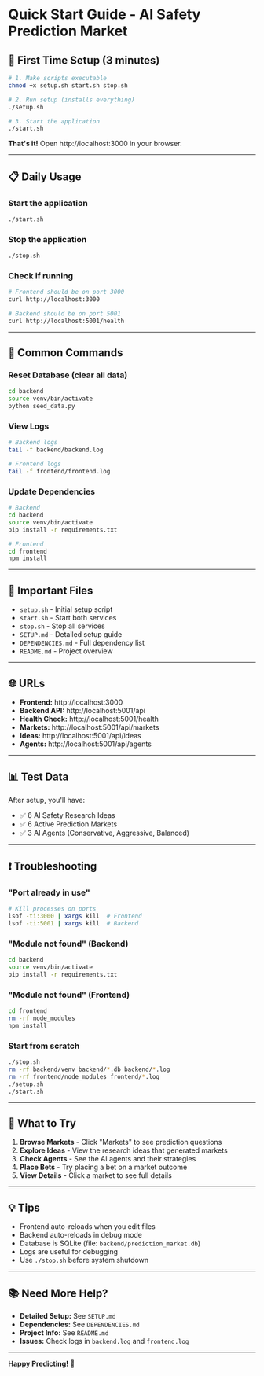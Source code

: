 # Quick Start Guide - AI Safety Prediction Market

## 🚀 First Time Setup (3 minutes)

```bash
# 1. Make scripts executable
chmod +x setup.sh start.sh stop.sh

# 2. Run setup (installs everything)
./setup.sh

# 3. Start the application
./start.sh
```

**That's it!** Open http://localhost:3000 in your browser.

---

## 📋 Daily Usage

### Start the application
```bash
./start.sh
```

### Stop the application
```bash
./stop.sh
```

### Check if running
```bash
# Frontend should be on port 3000
curl http://localhost:3000

# Backend should be on port 5001
curl http://localhost:5001/health
```

---

## 🔧 Common Commands

### Reset Database (clear all data)
```bash
cd backend
source venv/bin/activate
python seed_data.py
```

### View Logs
```bash
# Backend logs
tail -f backend/backend.log

# Frontend logs
tail -f frontend/frontend.log
```

### Update Dependencies
```bash
# Backend
cd backend
source venv/bin/activate
pip install -r requirements.txt

# Frontend
cd frontend
npm install
```

---

## 📁 Important Files

- `setup.sh` - Initial setup script
- `start.sh` - Start both services
- `stop.sh` - Stop all services
- `SETUP.md` - Detailed setup guide
- `DEPENDENCIES.md` - Full dependency list
- `README.md` - Project overview

---

## 🌐 URLs

- **Frontend:** http://localhost:3000
- **Backend API:** http://localhost:5001/api
- **Health Check:** http://localhost:5001/health
- **Markets:** http://localhost:5001/api/markets
- **Ideas:** http://localhost:5001/api/ideas
- **Agents:** http://localhost:5001/api/agents

---

## 📊 Test Data

After setup, you'll have:
- ✅ 6 AI Safety Research Ideas
- ✅ 6 Active Prediction Markets
- ✅ 3 AI Agents (Conservative, Aggressive, Balanced)

---

## ❗ Troubleshooting

### "Port already in use"
```bash
# Kill processes on ports
lsof -ti:3000 | xargs kill  # Frontend
lsof -ti:5001 | xargs kill  # Backend
```

### "Module not found" (Backend)
```bash
cd backend
source venv/bin/activate
pip install -r requirements.txt
```

### "Module not found" (Frontend)
```bash
cd frontend
rm -rf node_modules
npm install
```

### Start from scratch
```bash
./stop.sh
rm -rf backend/venv backend/*.db backend/*.log
rm -rf frontend/node_modules frontend/*.log
./setup.sh
./start.sh
```

---

## 🎯 What to Try

1. **Browse Markets** - Click "Markets" to see prediction questions
2. **Explore Ideas** - View the research ideas that generated markets
3. **Check Agents** - See the AI agents and their strategies
4. **Place Bets** - Try placing a bet on a market outcome
5. **View Details** - Click a market to see full details

---

## 💡 Tips

- Frontend auto-reloads when you edit files
- Backend auto-reloads in debug mode
- Database is SQLite (file: `backend/prediction_market.db`)
- Logs are useful for debugging
- Use `./stop.sh` before system shutdown

---

## 📚 Need More Help?

- **Detailed Setup:** See `SETUP.md`
- **Dependencies:** See `DEPENDENCIES.md`
- **Project Info:** See `README.md`
- **Issues:** Check logs in `backend.log` and `frontend.log`

---

**Happy Predicting! 🎲**


